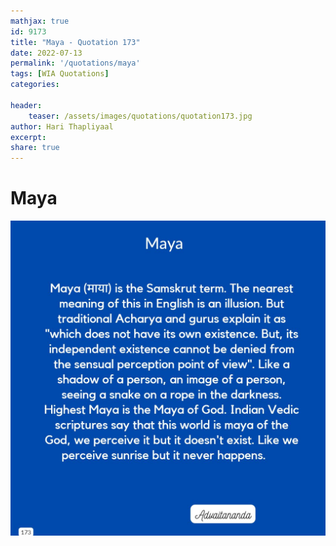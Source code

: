 ```yaml
---
mathjax: true
id: 9173
title: "Maya - Quotation 173"
date: 2022-07-13
permalink: '/quotations/maya'
tags: [WIA Quotations] 
categories: 

header:
    teaser: /assets/images/quotations/quotation173.jpg
author: Hari Thapliyaal 
excerpt:
share: true 
---
```


# Maya

![Maya](/assets/images/quotations/quotation173.jpg)
